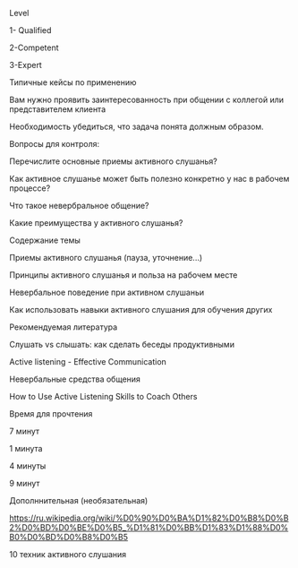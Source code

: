 


Level

1- Qualified

2-Competent

3-Expert

Типичные кейсы по применению

Вам нужно проявить заинтересованность при общении с коллегой или представителем клиента

Необходимость убедиться, что задача понята должным образом.

Вопросы для контроля:

Перечислите основные приемы активного слушанья?

Как активное слушанье может быть полезно конкретно у нас в рабочем процессе?

Что такое невербральное общение?

Какие преимущества у активного слушанья?

Содержание темы

Приемы активного слушанья (пауза, уточнение...)

Принципы активного слушанья и польза на рабочем месте

Невербальное поведение при активном слушаньи

Как использовать навыки активного слушания для обучения других

Рекомендуемая литература

Слушать vs слышать: как сделать беседы продуктивными

Active listening - Effective Communication

Невербальные средства общения

How to Use Active Listening Skills to Coach Others

Время для прочтения

7 минут

1 минута

4 минуты

9 минут

Дополннительная (необязательная)

https://ru.wikipedia.org/wiki/%D0%90%D0%BA%D1%82%D0%B8%D0%B2%D0%BD%D0%BE%D0%B5_%D1%81%D0%BB%D1%83%D1%88%D0%B0%D0%BD%D0%B8%D0%B5

10 техник активного слушания

